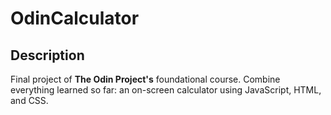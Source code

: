 # OdinCalculator

## Description

Final project of **The Odin Project's** foundational course.
Combine everything learned so far: an on-screen calculator using JavaScript, HTML, and CSS.

